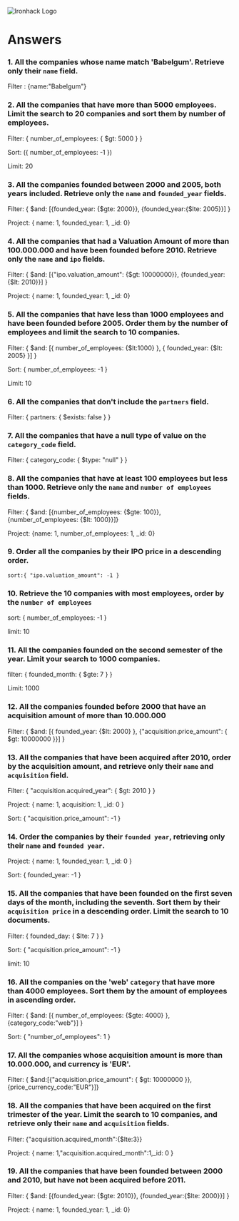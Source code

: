 ![Ironhack Logo](https://i.imgur.com/1QgrNNw.png)

# Answers

### 1. All the companies whose name match 'Babelgum'. Retrieve only their `name` field.

Filter : {name:"Babelgum"}

### 2. All the companies that have more than 5000 employees. Limit the search to 20 companies and sort them by **number of employees**.

Filter: { number_of_employees: { $gt: 5000  }  }

Sort: ({ number_of_employees: -1 })

Limit: 20

### 3. All the companies founded between 2000 and 2005, both years included. Retrieve only the `name` and `founded_year` fields.

Filter: { $and: [{founded_year: {$gte: 2000}}, {founded_year:{$lte: 2005}}] } 

Project: { name: 1, founded_year: 1, _id: 0} 

### 4. All the companies that had a Valuation Amount of more than 100.000.000 and have been founded before 2010. Retrieve only the `name` and `ipo` fields.

Filter: { $and: [{"ipo.valuation_amount": {$gt: 10000000}}, {founded_year:{$lt: 2010}}] }

Project: { name: 1, founded_year: 1, _id: 0} 

### 5. All the companies that have less than 1000 employees and have been founded before 2005. Order them by the number of employees and limit the search to 10 companies.

Filter: { $and: [{ number_of_employees: {$lt:1000} }, { founded_year: {$lt: 2005} }] }

Sort:  { number_of_employees: -1 }

Limit: 10

### 6. All the companies that don't include the `partners` field.

Filter: { partners: { $exists: false } }

### 7. All the companies that have a null type of value on the `category_code` field.

Filter: { category_code: { $type: "null" } }

### 8. All the companies that have at least 100 employees but less than 1000. Retrieve only the `name` and `number of employees` fields.

Filter: { $and: [{number_of_employees: {$gte: 100}}, {number_of_employees: {$lt: 1000}}]}

Project: {name: 1, number_of_employees: 1, _id: 0}

### 9. Order all the companies by their IPO price in a descending order.

```
sort:{ "ipo.valuation_amount": -1 }
```

### 10. Retrieve the 10 companies with most employees, order by the `number of employees`

sort: { number_of_employees: -1 }

limit: 10

### 11. All the companies founded on the second semester of the year. Limit your search to 1000 companies.

filter: { founded_month: { $gte: 7 } }

Limit: 1000

### 12. All the companies founded before 2000 that have an acquisition amount of more than 10.000.000

Filter: { $and: [{ founded_year: {$lt: 2000} }, {"acquisition.price_amount": { $gt: 10000000 }}] }

### 13. All the companies that have been acquired after 2010, order by the acquisition amount, and retrieve only their `name` and `acquisition` field.

Filter: { "acquisition.acquired_year": { $gt: 2010 } }

Project: { name: 1, acquisition: 1, _id: 0 }

Sort:  { "acquisition.price_amount": -1 }

### 14. Order the companies by their `founded year`, retrieving only their `name` and `founded year`.

Project: { name: 1, founded_year: 1, _id: 0 }

Sort: { founded_year: -1 }

### 15. All the companies that have been founded on the first seven days of the month, including the seventh. Sort them by their `acquisition price` in a descending order. Limit the search to 10 documents.

Filter: { founded_day: { $lte: 7 } }

Sort: { "acquisition.price_amount": -1 }

limit: 10

### 16. All the companies on the 'web' `category` that have more than 4000 employees. Sort them by the amount of employees in ascending order.

Filter: { $and: [{ number_of_employees: {$gte: 4000} }, {category_code:"web"}] }

Sort: { "number_of_employees": 1 }

### 17. All the companies whose acquisition amount is more than 10.000.000, and currency is 'EUR'.

Filter: { $and:[{"acquisition.price_amount": { $gt: 10000000 }},{price_currency_code:"EUR"}]}

### 18. All the companies that have been acquired on the first trimester of the year. Limit the search to 10 companies, and retrieve only their `name` and `acquisition` fields.

Filter: {"acquisition.acquired_month":{$lte:3}}

Project: { name: 1,"acquisition.acquired_month":1,_id: 0 }

### 19. All the companies that have been founded between 2000 and 2010, but have not been acquired before 2011.

Filter: { $and: [{founded_year: {$gte: 2010}}, {founded_year:{$lte: 2000}}] } 

Project: { name: 1, founded_year: 1, _id: 0} 
